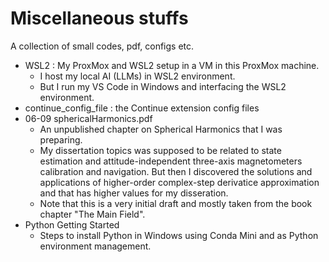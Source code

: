 # Miscellaneous stuffs
A collection of small codes, pdf, configs etc.
- WSL2 : My ProxMox and WSL2 setup in a VM in this ProxMox machine. 
  - I host my local AI (LLMs) in WSL2 environment.
  - But I run my VS Code in Windows and interfacing the WSL2 environment. 
- continue_config_file : the Continue extension config files
- 06-09 sphericalHarmonics.pdf 
  - An unpublished chapter on Spherical Harmonics that I was preparing.
  - My dissertation topics was supposed to be related to state estimation and attitude-independent three-axis magnetometers calibration and navigation. But then I discovered the solutions and applications of higher-order complex-step derivatice approximation and that has higher values for my disseration. 
  - Note that this is a very initial draft and mostly taken from the book chapter "The Main Field". 
- Python Getting Started
  - Steps to install Python in Windows using Conda Mini and as Python environment management. 
  
